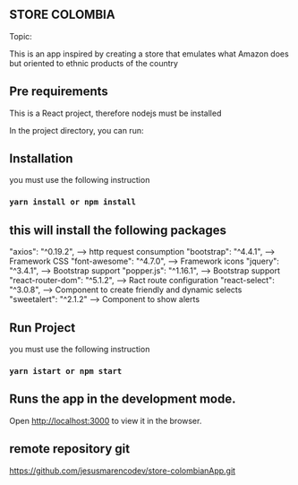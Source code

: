##  STORE COLOMBIA
Topic: 

This is an app inspired by creating a store that emulates what Amazon does but oriented to ethnic products of the country


## Pre requirements
This is a React project, therefore nodejs must be installed

In the project directory, you can run:


## Installation
you must use the following instruction
### `yarn install or npm install`

## this will install the following packages

"axios": "^0.19.2", --> http request consumption
"bootstrap": "^4.4.1", --> Framework  CSS
"font-awesome": "^4.7.0", --> Framework  icons
"jquery": "^3.4.1", --> Bootstrap support
"popper.js": "^1.16.1", --> Bootstrap support
"react-router-dom": "^5.1.2", --> Ract route configuration
"react-select": "^3.0.8", --> Component to create friendly and dynamic selects
"sweetalert": "^2.1.2" --> Component to show alerts

## Run Project
you must use the following instruction
### `yarn istart or npm start`

## Runs the app in the development mode.<br />
Open [http://localhost:3000](http://localhost:3000) to view it in the browser.


##  remote repository git 

https://github.com/jesusmarencodev/store-colombianApp.git
